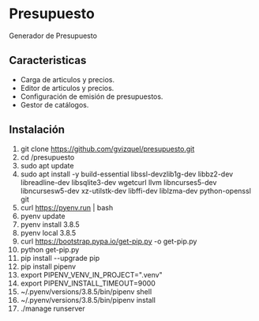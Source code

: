 # Presupuesto

Generador de Presupuesto

## Caracteristicas

* Carga de articulos y precios.
* Editor de articulos y precios.
* Configuración de emisión de presupuestos.
* Gestor de catálogos.

## Instalación

1. git clone <https://github.com/gvizquel/presupuesto.git>
2. cd /presupuesto
3. sudo apt update
4. sudo apt install -y build-essential libssl-devzlib1g-dev libbz2-dev libreadline-dev libsqlite3-dev wgetcurl llvm libncurses5-dev libncursesw5-dev xz-utilstk-dev libffi-dev liblzma-dev python-openssl git
5. curl <https://pyenv.run> | bash
6. pyenv update
7. pyenv install 3.8.5
8. pyenv local 3.8.5
9. curl <https://bootstrap.pypa.io/get-pip.py> -o get-pip.py
10. python get-pip.py
11. pip install --upgrade pip
12. pip install pipenv
13. export PIPENV_VENV_IN_PROJECT=".venv"
14. export PIPENV_INSTALL_TIMEOUT=9000
15. ~/.pyenv/versions/3.8.5/bin/pipenv shell
16. ~/.pyenv/versions/3.8.5/bin/pipenv install
17. ./manage runserver
